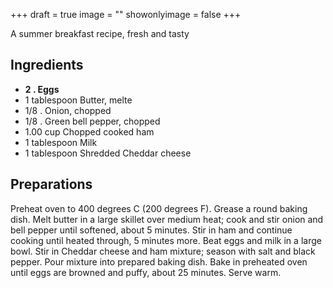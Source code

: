 +++
draft = true
image = ""
showonlyimage = false
+++

A summer breakfast recipe, fresh and tasty
<!--more-->

## Ingredients

- **2 . Eggs**
- 1 tablespoon Butter, melte
- 1/8 . Onion, chopped
- 1/8 . Green bell pepper, chopped
- 1.00 cup Chopped cooked ham
- 1 tablespoon Milk
- 1 tablespoon Shredded Cheddar cheese

## Preparations

Preheat oven to 400 degrees C (200 degrees F). Grease a round baking dish. Melt butter in a large skillet over medium heat; cook and stir onion and bell pepper until softened, about 5 minutes. Stir in ham and continue cooking until heated through, 5 minutes more. Beat eggs and milk in a large bowl. Stir in Cheddar cheese and ham mixture; season with salt and black pepper. Pour mixture into prepared baking dish. Bake in preheated oven until eggs are browned and puffy, about 25 minutes. Serve warm.  

